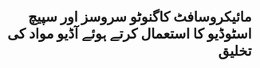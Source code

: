 <h1 style="text-align: right;">مائیکروسافٹ کاگنوٹو سروسز اور سپیچ اسٹوڈیو کا استعمال کرتے ہوئے آڈیو مواد کی تخلیق</h1>
<h2 style="text-align: right;>کیوں؟</h2>
<p align="right">

</p>
<h2 style="text-align: right;>کیا؟</h2>
<p align="right">

</p>
<h2 style="text-align: right;>کیسے؟</h2>
<p align="right">

</p>
